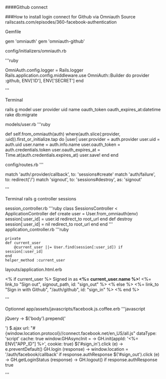 ####Github connect

###How to install login connect for Github via Omniauth
Source railscasts.com/episodes/360-facebook-authentication

Gemfile

gem 'omniauth'
gem 'omniauth-github'

config/initializers/omniauth.rb

'''ruby

OmniAuth.config.logger = Rails.logger
Rails.application.config.middleware.use OmniAuth::Builder do
    provider :github, ENV['ID'], ENV['SECRET']
end

'''

Terminal

rails g model user provider uid name oauth_token oauth_expires_at:datetime
rake db:migrate

models/user.rb '''ruby

def self.from_omniauth(auth)
    where(auth.slice(:provider, :uid)).first_or_initialize.tap do |user|
        user.provider = auth.provider
        user.uid = auth.uid
        user.name = auth.info.name
        user.oauth_token = auth.credentials.token
        user.oauth_expires_at = Time.at(auth.credentials.expires_at)
        user.save!
    end
end

config/routes.rb '''

match 'auth/:provider/callback', to: 'sessions#create'
match 'auth/failure', to: redirect('/')
match 'signout', to: 'sessions#destroy', as: 'signout'

'''

Terminal rails g controller sessions

session_controller.rb '''ruby class SessionsController < ApplicationController def create user = User.from_omniauth(env) session[:user_id] = user.id redirect_to root_url end def destroy session[:user_id] = nil redirect_to root_url end end ''' application_controller.rb '''ruby

    private
    def current_user
        @current_user ||= User.find(session[:user_id]) if session[:user_id]
    end
    helper_method :current_user
layouts/application.html.erb
    <div id="user_nav">
        <% if current_user %>
            Signed in as <strong><%= current_user.name %></strong>!
            <%= link_to "Sign out", signout_path, id: "sign_out" %>
        <% else %>
            <%= link_to "Sign in with Github", "/auth/github", id: "sign_in" %>
        <% end %>
    </div>

'''

Optionnel app/assets/javascripts/facebook.js.coffee.erb '''javascript

jQuery ->
    $('body').prepend('<div id="gh-root"></div>')
    $.ajax
        url: "#{window.location.protocol}//connect.facebook.net/en_US/all.js"
        dataType: 'script'
        cache: true
window.GHAsyncInit = ->
    GH.init(appId: '<%= ENV["APP_ID"] %>', cookie: true)
    $('#sign_in').click (e) ->
        e.preventDefault()
        GH.login (response) ->
            window.location = '/auth/facebook/callback' if response.authResponse
    $('#sign_out').click (e) ->
        GH.getLoginStatus (response) ->
            GH.logout() if response.authResponse
        true

'''

